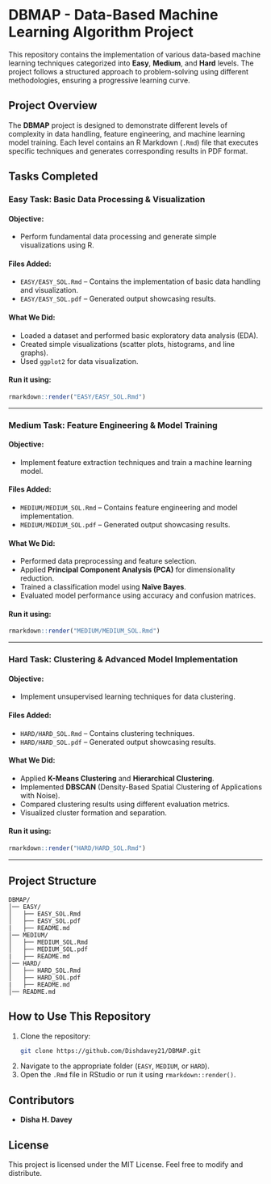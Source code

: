 # DBMAP - Data-Based Machine Learning Algorithm Project

This repository contains the implementation of various data-based machine learning techniques categorized into **Easy**, **Medium**, and **Hard** levels. The project follows a structured approach to problem-solving using different methodologies, ensuring a progressive learning curve.

## Project Overview
The **DBMAP** project is designed to demonstrate different levels of complexity in data handling, feature engineering, and machine learning model training. Each level contains an R Markdown (`.Rmd`) file that executes specific techniques and generates corresponding results in PDF format.

## Tasks Completed
### **Easy Task: Basic Data Processing & Visualization**
#### **Objective:**
- Perform fundamental data processing and generate simple visualizations using R.

#### **Files Added:**
- `EASY/EASY_SOL.Rmd` – Contains the implementation of basic data handling and visualization.
- `EASY/EASY_SOL.pdf` – Generated output showcasing results.

#### **What We Did:**
- Loaded a dataset and performed basic exploratory data analysis (EDA).
- Created simple visualizations (scatter plots, histograms, and line graphs).
- Used `ggplot2` for data visualization.

#### **Run it using:**
```r
rmarkdown::render("EASY/EASY_SOL.Rmd")
```

---
### **Medium Task: Feature Engineering & Model Training**
#### **Objective:**
- Implement feature extraction techniques and train a machine learning model.

#### **Files Added:**
- `MEDIUM/MEDIUM_SOL.Rmd` – Contains feature engineering and model implementation.
- `MEDIUM/MEDIUM_SOL.pdf` – Generated output showcasing results.

#### **What We Did:**
- Performed data preprocessing and feature selection.
- Applied **Principal Component Analysis (PCA)** for dimensionality reduction.
- Trained a classification model using **Naïve Bayes**.
- Evaluated model performance using accuracy and confusion matrices.

#### **Run it using:**
```r
rmarkdown::render("MEDIUM/MEDIUM_SOL.Rmd")
```

---
### **Hard Task: Clustering & Advanced Model Implementation**
#### **Objective:**
- Implement unsupervised learning techniques for data clustering.

#### **Files Added:**
- `HARD/HARD_SOL.Rmd` – Contains clustering techniques.
- `HARD/HARD_SOL.pdf` – Generated output showcasing results.

#### **What We Did:**
- Applied **K-Means Clustering** and **Hierarchical Clustering**.
- Implemented **DBSCAN** (Density-Based Spatial Clustering of Applications with Noise).
- Compared clustering results using different evaluation metrics.
- Visualized cluster formation and separation.

#### **Run it using:**
```r
rmarkdown::render("HARD/HARD_SOL.Rmd")
```

---
## **Project Structure**
```
DBMAP/
│── EASY/
│   ├── EASY_SOL.Rmd
│   ├── EASY_SOL.pdf
|   ├── README.md
│── MEDIUM/
│   ├── MEDIUM_SOL.Rmd
│   ├── MEDIUM_SOL.pdf
|   ├── README.md
│── HARD/
│   ├── HARD_SOL.Rmd
│   ├── HARD_SOL.pdf
|   ├── README.md
│── README.md
```

## **How to Use This Repository**
1. Clone the repository:
   ```sh
   git clone https://github.com/Dishdavey21/DBMAP.git
   ```
2. Navigate to the appropriate folder (`EASY`, `MEDIUM`, or `HARD`).
3. Open the `.Rmd` file in RStudio or run it using `rmarkdown::render()`.

## **Contributors**
- **Disha H. Davey**

## **License**
This project is licensed under the MIT License. Feel free to modify and distribute.

